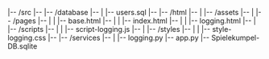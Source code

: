 |--     /src
|--     |-- /database
|--     |   |-- users.sql
|--     |-- /html
|--     |   |-- /assets
|--     |   |-- /pages
|--     |   |   |-- base.html
|--     |   |   |-- index.html
|--     |   |   |-- logging.html
|--     |   |-- /scripts
|--     |   |   |-- script-logging.js
|--     |   |-- /styles
|--     |   |   |-- style-logging.css
|--     |-- /services
|--     |   |-- logging.py
|--     app.py
|--     Spielekumpel-DB.sqlite